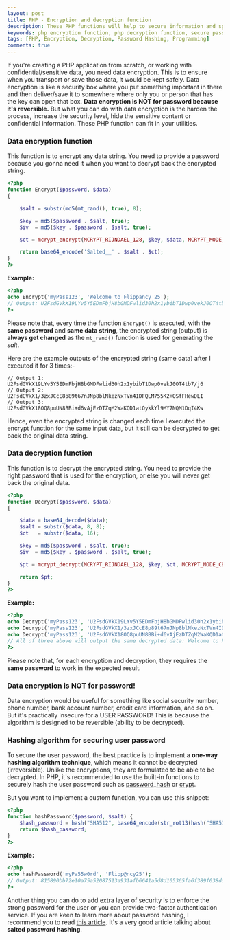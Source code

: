 ```yaml
---
layout: post
title: PHP - Encryption and decryption function
description: These PHP functions will help to secure information and speed up your development if you're creating a PHP app from scratch.
keywords: php encryption function, php decryption function, secure password hashing using php
tags: [PHP, Encryption, Decryption, Password Hashing, Programming]
comments: true
---
```


If you're creating a PHP application from scratch, or working with confidential/sensitive data, you need data encryption. This is to ensure when you transport or save those data, it would be kept safely. Data encryption is like a security box where you put something important in there and then deliver/save it to somewhere where only you or person that has the key can open that box. **Data encryption is NOT for password because it's reversible.** But what you can do with data encryption is the harden the process, increase the security level, hide the sensitive content or confidential information. These PHP function can fit in your utilities.

### Data encryption function

This function is to encrypt any data string. You need to provide a password because you gonna need it when you want to decrypt back the encrypted string.

```php
<?php
function Encrypt($password, $data)
{

    $salt = substr(md5(mt_rand(), true), 8);

    $key = md5($password . $salt, true);
    $iv  = md5($key . $password . $salt, true);

    $ct = mcrypt_encrypt(MCRYPT_RIJNDAEL_128, $key, $data, MCRYPT_MODE_CBC, $iv);

    return base64_encode('Salted__' . $salt . $ct);
}
?>
```

**Example:**

```php
<?php
echo Encrypt('myPass123', 'Welcome to Flippancy 25');
// Output: U2FsdGVkX19LYv5Y5EDmFbjH8bGMDFwlid30h2x1ybibT1Dwp0vekJ0OT4tb7/j6
?>
```

Please note that, every time the function `Encrypt()` is executed, with the **same password** and **same data string**, the encrypted string (output) is **always get changed** as the `mt_rand()` function is used for generating the _salt_.

Here are the example outputs of the encrypted string (same data) after I executed it for 3 times:-

```
// Output 1: U2FsdGVkX19LYv5Y5EDmFbjH8bGMDFwlid30h2x1ybibT1Dwp0vekJ0OT4tb7/j6
// Output 2: U2FsdGVkX1/3zxJCcE8p89t67nJNp8blNkezNxTVn4IDFQLM755K2+OSfFHewDLI
// Output 3: U2FsdGVkX18OQ8puUN8BBi+d6vAjEzDTZqM2WaKQD1atOykkYl9MY7NQM1DqI4Kw
```

Hence, even the encrypted string is changed each time I executed the encrypt function for the same input data, but it still can be decrypted to get back the original data string.

### Data decryption function

This function is to decrypt the encrypted string. You need to provide the right password that is used for the encryption, or else you will never get back the original data.

```php
<?php
function Decrypt($password, $data)
{

    $data = base64_decode($data);
    $salt = substr($data, 8, 8);
    $ct   = substr($data, 16);

    $key = md5($password . $salt, true);
    $iv  = md5($key . $password . $salt, true);

    $pt = mcrypt_decrypt(MCRYPT_RIJNDAEL_128, $key, $ct, MCRYPT_MODE_CBC, $iv);

    return $pt;
}
?>
```

**Example:**

```php
<?php
echo Decrypt('myPass123', 'U2FsdGVkX19LYv5Y5EDmFbjH8bGMDFwlid30h2x1ybibT1Dwp0vekJ0OT4tb7/j6');
echo Decrypt('myPass123', 'U2FsdGVkX1/3zxJCcE8p89t67nJNp8blNkezNxTVn4IDFQLM755K2+OSfFHewDLI');
echo Decrypt('myPass123', 'U2FsdGVkX18OQ8puUN8BBi+d6vAjEzDTZqM2WaKQD1atOykkYl9MY7NQM1DqI4Kw');
// All of three above will output the same decrypted data: Welcome to Flippancy 25
?>
```

Please note that, for each encryption and decryption, they requires the **same password** to work in the expected result.

### Data encryption is NOT for password!

Data encryption would be useful for something like social security number, phone number, bank account number, credit card information, and so on. But it's practically insecure for a USER PASSWORD! This is because the algorithm is designed to be reversible (ability to be decrypted).

### Hashing algorithm for securing user password

To secure the user password, the best practice is to implement a **one-way hashing algorithm technique**, which means it cannot be decrypted (irreversible). Unlike the encryptions, they are formulated to be able to be decrypted. In PHP, it's recommended to use the built-in functions to securely hash the user password such as [password_hash](http://php.net/manual/en/function.password-hash.php) or [crypt](http://php.net/manual/en/function.crypt.php).

But you want to implement a custom function, you can use this snippet:

```php
<?php
function hashPassword($password, $salt) {
    $hash_password = hash("SHA512", base64_encode(str_rot13(hash("SHA512", str_rot13($salt . $password)))));
    return $hash_password;
}
?>
```

**Example:**

```php
<?php
echo hashPassword('myPa55w0rd', 'Flipp@ncy25');
// Output: 815890bb72e10a75a52087513a931afb6641a5d8d105365fa6f389f038dd81b45290a44cf94bb61e7741e073c6f4d59a16e9896bd197cc320f84f3a4d27cfb50
?>
```

Another thing you can do to add extra layer of security is to enforce the strong password for the user or you can provide two-factor authentication service. If you are keen to learn more about password hashing, I recommend you to read [this article](https://crackstation.net/hashing-security.htm). It's a very good article talking about **salted password hashing**.